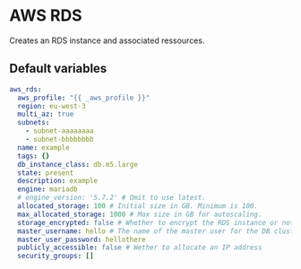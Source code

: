 # AWS RDS
Creates an RDS instance and associated ressources.
<!--TOC-->
<!--ENDTOC-->

<!--ROLEVARS-->
## Default variables
```yaml
aws_rds:
  aws_profile: "{{ _aws_profile }}"
  region: eu-west-3
  multi_az: true
  subnets:
    - subnet-aaaaaaaa
    - subnet-bbbbbbbb
  name: example
  tags: {}
  db_instance_class: db.m5.large
  state: present
  description: example
  engine: mariadb
  # engine_version: '5.7.2' # Omit to use latest.
  allocated_storage: 100 # Initial size in GB. Minimum is 100.
  max_allocated_storage: 1000 # Max size in GB for autoscaling.
  storage_encrypted: false # Whether to encrypt the RDS instance or not.
  master_username: hello # The name of the master user for the DB cluster. Must be 1-16 letters or numbers and begin with a letter.
  master_user_password: hellothere
  publicly_accessible: false # Wether to allocate an IP address
  security_groups: []

```

<!--ENDROLEVARS-->
